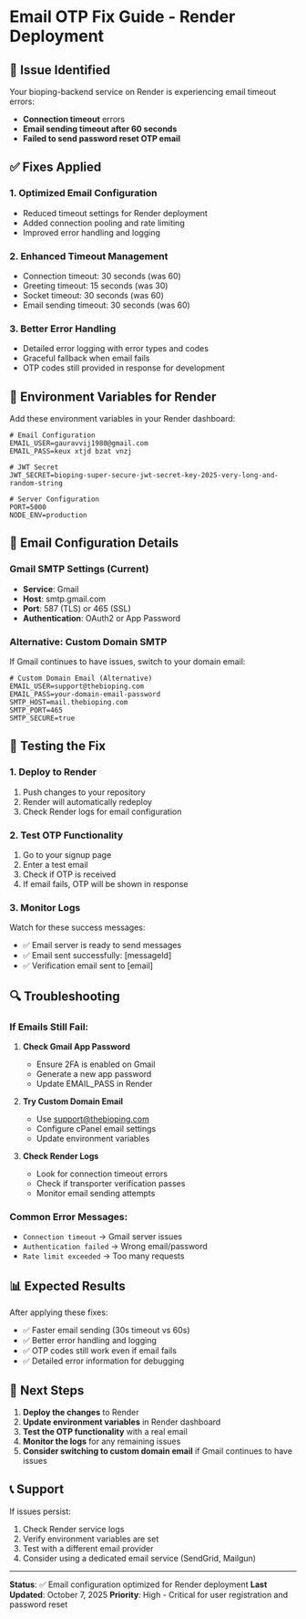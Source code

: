 # Email OTP Fix Guide - Render Deployment

## 🚨 **Issue Identified**
Your bioping-backend service on Render is experiencing email timeout errors:
- **Connection timeout** errors
- **Email sending timeout after 60 seconds**
- **Failed to send password reset OTP email**

## ✅ **Fixes Applied**

### 1. **Optimized Email Configuration**
- Reduced timeout settings for Render deployment
- Added connection pooling and rate limiting
- Improved error handling and logging

### 2. **Enhanced Timeout Management**
- Connection timeout: 30 seconds (was 60)
- Greeting timeout: 15 seconds (was 30)
- Socket timeout: 30 seconds (was 60)
- Email sending timeout: 30 seconds (was 60)

### 3. **Better Error Handling**
- Detailed error logging with error types and codes
- Graceful fallback when email fails
- OTP codes still provided in response for development

## 🔧 **Environment Variables for Render**

Add these environment variables in your Render dashboard:

```env
# Email Configuration
EMAIL_USER=gauravvij1980@gmail.com
EMAIL_PASS=keux xtjd bzat vnzj

# JWT Secret
JWT_SECRET=bioping-super-secure-jwt-secret-key-2025-very-long-and-random-string

# Server Configuration
PORT=5000
NODE_ENV=production
```

## 📧 **Email Configuration Details**

### **Gmail SMTP Settings (Current)**
- **Service**: Gmail
- **Host**: smtp.gmail.com
- **Port**: 587 (TLS) or 465 (SSL)
- **Authentication**: OAuth2 or App Password

### **Alternative: Custom Domain SMTP**
If Gmail continues to have issues, switch to your domain email:

```env
# Custom Domain Email (Alternative)
EMAIL_USER=support@thebioping.com
EMAIL_PASS=your-domain-email-password
SMTP_HOST=mail.thebioping.com
SMTP_PORT=465
SMTP_SECURE=true
```

## 🧪 **Testing the Fix**

### **1. Deploy to Render**
1. Push changes to your repository
2. Render will automatically redeploy
3. Check Render logs for email configuration

### **2. Test OTP Functionality**
1. Go to your signup page
2. Enter a test email
3. Check if OTP is received
4. If email fails, OTP will be shown in response

### **3. Monitor Logs**
Watch for these success messages:
- ✅ Email server is ready to send messages
- ✅ Email sent successfully: [messageId]
- ✅ Verification email sent to [email]

## 🔍 **Troubleshooting**

### **If Emails Still Fail:**

1. **Check Gmail App Password**
   - Ensure 2FA is enabled on Gmail
   - Generate a new app password
   - Update EMAIL_PASS in Render

2. **Try Custom Domain Email**
   - Use support@thebioping.com
   - Configure cPanel email settings
   - Update environment variables

3. **Check Render Logs**
   - Look for connection timeout errors
   - Check if transporter verification passes
   - Monitor email sending attempts

### **Common Error Messages:**
- `Connection timeout` → Gmail server issues
- `Authentication failed` → Wrong email/password
- `Rate limit exceeded` → Too many requests

## 📊 **Expected Results**

After applying these fixes:
- ✅ Faster email sending (30s timeout vs 60s)
- ✅ Better error handling and logging
- ✅ OTP codes still work even if email fails
- ✅ Detailed error information for debugging

## 🚀 **Next Steps**

1. **Deploy the changes** to Render
2. **Update environment variables** in Render dashboard
3. **Test the OTP functionality** with a real email
4. **Monitor the logs** for any remaining issues
5. **Consider switching to custom domain email** if Gmail continues to have issues

## 📞 **Support**

If issues persist:
1. Check Render service logs
2. Verify environment variables are set
3. Test with a different email provider
4. Consider using a dedicated email service (SendGrid, Mailgun)

---

**Status**: ✅ Email configuration optimized for Render deployment
**Last Updated**: October 7, 2025
**Priority**: High - Critical for user registration and password reset
